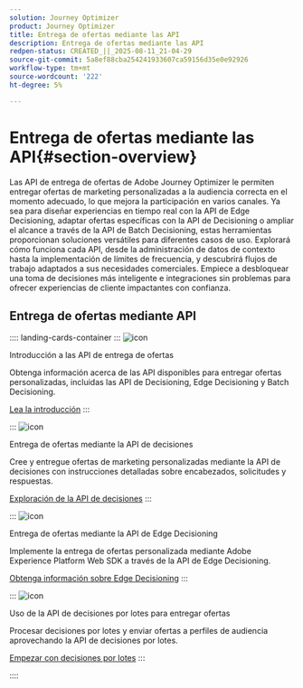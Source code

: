 ```yaml
---
solution: Journey Optimizer
product: Journey Optimizer
title: Entrega de ofertas mediante las API
description: Entrega de ofertas mediante las API
redpen-status: CREATED_||_2025-08-11_21-04-29
source-git-commit: 5a8ef88cba254241933607ca59156d35e0e92926
workflow-type: tm+mt
source-wordcount: '222'
ht-degree: 5%

---
```



# Entrega de ofertas mediante las API{#section-overview}

Las API de entrega de ofertas de Adobe Journey Optimizer le permiten entregar ofertas de marketing personalizadas a la audiencia correcta en el momento adecuado, lo que mejora la participación en varios canales. Ya sea para diseñar experiencias en tiempo real con la API de Edge Decisioning, adaptar ofertas específicas con la API de Decisioning o ampliar el alcance a través de la API de Batch Decisioning, estas herramientas proporcionan soluciones versátiles para diferentes casos de uso. Explorará cómo funciona cada API, desde la administración de datos de contexto hasta la implementación de límites de frecuencia, y descubrirá flujos de trabajo adaptados a sus necesidades comerciales. Empiece a desbloquear una toma de decisiones más inteligente e integraciones sin problemas para ofrecer experiencias de cliente impactantes con confianza.

## Entrega de ofertas mediante API

:::: landing-cards-container
:::
![icon](https://cdn.experienceleague.adobe.com/icons/book.svg?lang=es)

Introducción a las API de entrega de ofertas

Obtenga información acerca de las API disponibles para entregar ofertas personalizadas, incluidas las API de Decisioning, Edge Decisioning y Batch Decisioning.

[Lea la introducción](../using/offers/api-reference/offer-delivery-api/start-offer-delivery-apis.md)
:::

:::
![icon](https://cdn.experienceleague.adobe.com/icons/code-branch.svg?lang=es)

Entrega de ofertas mediante la API de decisiones

Cree y entregue ofertas de marketing personalizadas mediante la API de decisiones con instrucciones detalladas sobre encabezados, solicitudes y respuestas.

[Exploración de la API de decisiones](../using/offers/api-reference/offer-delivery-api/decisioning-api.md)
:::

:::
![icon](https://cdn.experienceleague.adobe.com/icons/gear.svg?lang=es)

Entrega de ofertas mediante la API de Edge Decisioning

Implemente la entrega de ofertas personalizada mediante Adobe Experience Platform Web SDK a través de la API de Edge Decisioning.

[Obtenga información sobre Edge Decisioning](../using/offers/api-reference/offer-delivery-api/edge-decisioning-api.md)
:::

:::
![icon](https://cdn.experienceleague.adobe.com/icons/list-check.svg?lang=es)

Uso de la API de decisiones por lotes para entregar ofertas

Procesar decisiones por lotes y enviar ofertas a perfiles de audiencia aprovechando la API de decisiones por lotes.

[Empezar con decisiones por lotes](../using/offers/api-reference/offer-delivery-api/batch-decisioning-api.md)
:::

::::
